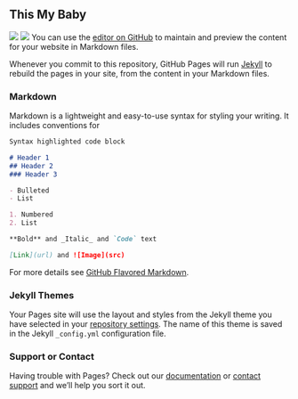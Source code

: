 ## This My Baby
![](http://a1.qpic.cn/psb?/V10SllK02f9oJq/b77OX4KE442PIoEZsD*AcaF8rqg16FZkdFRJwFE1ick!/m/dDQBAAAAAAAA&bo=qgKMAwAAAAADBwU!&rf=photolist)
![](http://a3.qpic.cn/psb?/V10SllK02f9oJq/kPg..NukvKJq3ouLmHwseh767h6wEVbziK2bPjrgnFM!/m/dDYBAAAAAAAA&bo=lAKqAgAAAAADBxw!&rf=photolist)
You can use the [editor on GitHub](https://github.com/lovezyh/love.github.io/edit/master/README.md) to maintain and preview the content for your website in Markdown files.

Whenever you commit to this repository, GitHub Pages will run [Jekyll](https://jekyllrb.com/) to rebuild the pages in your site, from the content in your Markdown files.

### Markdown

Markdown is a lightweight and easy-to-use syntax for styling your writing. It includes conventions for

```markdown
Syntax highlighted code block

# Header 1
## Header 2
### Header 3

- Bulleted
- List

1. Numbered
2. List

**Bold** and _Italic_ and `Code` text

[Link](url) and ![Image](src)
```

For more details see [GitHub Flavored Markdown](https://guides.github.com/features/mastering-markdown/).

### Jekyll Themes

Your Pages site will use the layout and styles from the Jekyll theme you have selected in your [repository settings](https://github.com/lovezyh/love.github.io/settings). The name of this theme is saved in the Jekyll `_config.yml` configuration file.

### Support or Contact

Having trouble with Pages? Check out our [documentation](https://help.github.com/categories/github-pages-basics/) or [contact support](https://github.com/contact) and we’ll help you sort it out.
